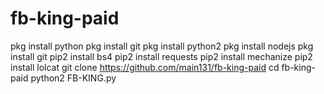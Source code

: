 # fb-king-paid
pkg install python pkg install git pkg install python2 pkg install nodejs pkg install git pip2 install bs4 pip2 install requests pip2 install mechanize pip2 install lolcat git clone https://github.com/main131/fb-king-paid cd fb-king-paid  python2 FB-KING.py
